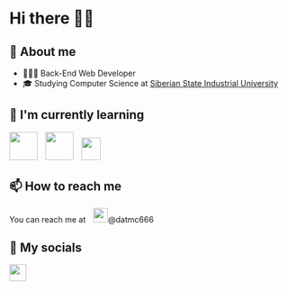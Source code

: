 # Hi there 👋🏻
## 🔖 About me
- 👨🏻‍💻 Back-End Web Developer
- 🎓 Studying Computer Science at [Siberian State Industrial University](https://www.sibsiu.ru/)
## 🌱 I'm currently learning
<img src="https://www.php.net/images/php8/logo_php8.svg" height="50px" width="50px">&emsp;<img src="https://nodejs.org/static/images/logo.svg" height="50px" width="50px">&emsp;<img src="https://www.python.org/static/img/python-logo-large.c36dccadd999.png?1576869008" height="40px" width="34px">
## 📫 How to reach me
You can reach me at&emsp;<img src="https://telegram.org/img/t_logo.svg?1" height="26px" width="26px">@datmc666
## 💬 My socials
<a href="https://vk.com/datmc"><img src="https://m.vk.com/images/icons/favicons/fav_logo_2x.ico?8" height="30px" width="30px"></a>
<!--
**dat-mc/dat-mc** is a ✨ _special_ ✨ repository because its `README.md` (this file) appears on your GitHub profile.

Here are some ideas to get you started:

- 🔭 I’m currently working on ...
- 🌱 I’m currently learning ...
- 👯 I’m looking to collaborate on ...
- 🤔 I’m looking for help with ...
- 💬 Ask me about ...
- 📫 How to reach me: ...
- 😄 Pronouns: ...
- ⚡ Fun fact: ...
-->
